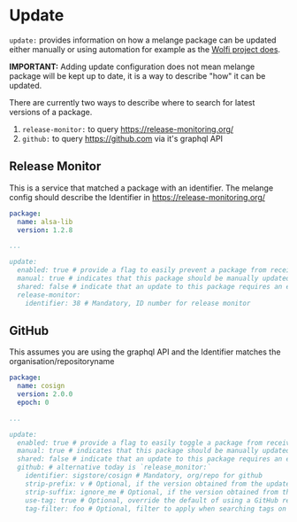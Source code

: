 # Update

`update:` provides information on how a melange package can be updated either manually or using automation for example as the [Wolfi project does](https://github.com/wolfi-dev/wolfictl/blob/main/docs/update.md).

__IMPORTANT:__ Adding update configuration does not mean melange package will be kept up to date, it is a way to describe "how"
it can be updated.

There are currently two ways to describe where to search for latest versions of a package.

 1. `release-monitor:` to query https://release-monitoring.org/
 2. `github:` to query https://github.com via it's graphql API

## Release Monitor

This is a service that matched a package with an identifier.  The melange config should describe the Identifier in https://release-monitoring.org/

```yaml
package:
  name: alsa-lib
  version: 1.2.8

...

update:
  enabled: true # provide a flag to easily prevent a package from receiving auto update PRs
  manual: true # indicates that this package should be manually updated, usually taking care over special version numbers which can be hard to automate
  shared: false # indicate that an update to this package requires an epoch bump of downstream dependencies, e.g. golang, java
  release-monitor:
    identifier: 38 # Mandatory, ID number for release monitor
```

## GitHub

This assumes you are using the graphql API and the Identifier matches the organisation/repositoryname

```yaml
package:
  name: cosign
  version: 2.0.0
  epoch: 0

...

update:
  enabled: true # provide a flag to easily toggle a package from receiving auto update PRs
  manual: true # indicates that this package should be manually updated, usually taking care over special version numbers which can be hard to automate
  shared: false # indicate that an update to this package requires an epoch bump of downstream dependencies, e.g. golang, java
  github: # alternative today is `release_monitor:`
    identifier: sigstore/cosign # Mandatory, org/repo for github
    strip-prefix: v # Optional, if the version obtained from the update service contains a prefix which should be ignored
    strip-suffix: ignore_me # Optional, if the version obtained from the update service contains a suffix which should be ignored
    use-tag: true # Optional, override the default of using a GitHub release to identify related tag to fetch.  Not all projects use GitHub releases but just use tags
    tag-filter: foo # Optional, filter to apply when searching tags on a GitHub repository, some repos maintain a mixture of tags for different major versions for example
```
